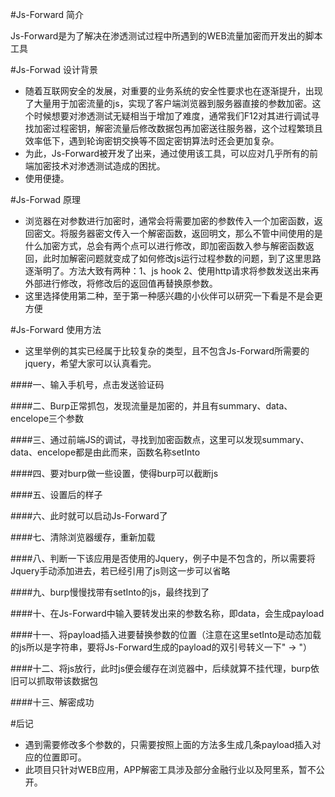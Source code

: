 #Js-Forward 简介

Js-Forward是为了解决在渗透测试过程中所遇到的WEB流量加密而开发出的脚本工具

#Js-Forwad 设计背景

- 随着互联网安全的发展，对重要的业务系统的安全性要求也在逐渐提升，出现了大量用于加密流量的js，实现了客户端浏览器到服务器直接的参数加密。这个时候想要对渗透测试无疑相当于增加了难度，通常我们F12对其进行调试寻找加密过程密钥，解密流量后修改数据包再加密送往服务器，这个过程繁琐且效率低下，遇到轮询密钥交换等不固定密钥算法时还会更加复杂。
- 为此，Js-Forward被开发了出来，通过使用该工具，可以应对几乎所有的前端加密技术对渗透测试造成的困扰。
- 使用便捷。

#Js-Forwad 原理

- 浏览器在对参数进行加密时，通常会将需要加密的参数传入一个加密函数，返回密文。将服务器密文传入一个解密函数，返回明文，那么不管中间使用的是什么加密方式，总会有两个点可以进行修改，即加密函数入参与解密函数返回，此时加解密问题就变成了如何修改js运行过程参数的问题，到了这里思路逐渐明了。方法大致有两种：1、js hook 2、使用http请求将参数发送出来再外部进行修改，将修改后的返回值再替换原参数。
- 这里选择使用第二种，至于第一种感兴趣的小伙伴可以研究一下看是不是会更方便

#Js-Forward 使用方法

- 这里举例的其实已经属于比较复杂的类型，且不包含Js-Forward所需要的jquery，希望大家可以认真看完。

####一、输入手机号，点击发送验证码

####二、Burp正常抓包，发现流量是加密的，并且有summary、data、encelope三个参数

####三、通过前端JS的调试，寻找到加密函数点，这里可以发现summary、data、encelope都是由此而来，函数名称setInto

####四、要对burp做一些设置，使得burp可以截断js

####五、设置后的样子

####六、此时就可以启动Js-Forward了

####七、清除浏览器缓存，重新加载

####八、判断一下该应用是否使用的Jquery，例子中是不包含的，所以需要将Jquery手动添加进去，若已经引用了js则这一步可以省略

####九、burp慢慢找带有setInto的js，最终找到了

####十、在Js-Forward中输入要转发出来的参数名称，即data，会生成payload

####十一、将payload插入进要替换参数的位置（注意在这里setInto是动态加载的js所以是字符串，要将Js-Forward生成的payload的双引号转义一下" -> \"）

####十二、将js放行，此时js便会缓存在浏览器中，后续就算不挂代理，burp依旧可以抓取带该数据包

####十三、解密成功



#后记
- 遇到需要修改多个参数的，只需要按照上面的方法多生成几条payload插入对应的位置即可。
- 此项目只针对WEB应用，APP解密工具涉及部分金融行业以及阿里系，暂不公开。
